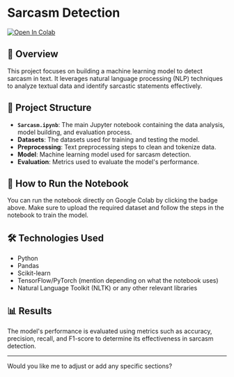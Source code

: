# Sarcasm Detection

<a href="https://colab.research.google.com/github/Vishal35198/Sarcasam-detection/blob/main/Sarcasm.ipynb" target="_parent"><img src="https://colab.research.google.com/assets/colab-badge.svg" alt="Open In Colab"/></a>

## 📖 Overview
This project focuses on building a machine learning model to detect sarcasm in text. It leverages natural language processing (NLP) techniques to analyze textual data and identify sarcastic statements effectively.

## 📂 Project Structure
- **`Sarcasm.ipynb`**: The main Jupyter notebook containing the data analysis, model building, and evaluation process.
- **Datasets**: The datasets used for training and testing the model.
- **Preprocessing**: Text preprocessing steps to clean and tokenize data.
- **Model**: Machine learning model used for sarcasm detection.
- **Evaluation**: Metrics used to evaluate the model's performance.

## 🚀 How to Run the Notebook
You can run the notebook directly on Google Colab by clicking the badge above. Make sure to upload the required dataset and follow the steps in the notebook to train the model.

## 🛠 Technologies Used
- Python
- Pandas
- Scikit-learn
- TensorFlow/PyTorch (mention depending on what the notebook uses)
- Natural Language Toolkit (NLTK) or any other relevant libraries

## 📊 Results
The model's performance is evaluated using metrics such as accuracy, precision, recall, and F1-score to determine its effectiveness in sarcasm detection.

---

Would you like me to adjust or add any specific sections?
